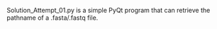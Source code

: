 Solution_Attempt_01.py is a simple PyQt program that can retrieve the pathname of a .fasta/.fastq file.
